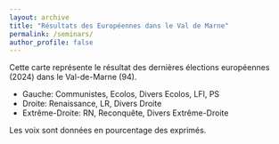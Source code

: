 ```yaml
---
layout: archive
title: "Résultats des Européennes dans le Val de Marne"
permalink: /seminars/
author_profile: false
---
```


Cette carte représente le résultat des dernières élections européennes (2024) dans le Val-de-Marne (94). 

- Gauche: Communistes, Ecolos, Divers Ecolos, LFI, PS
- Droite: Renaissance, LR, Divers Droite
- Extrême-Droite: RN, Reconquête, Divers Extrême-Droite

Les voix sont données en pourcentage des exprimés.

